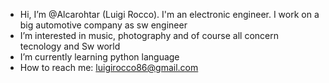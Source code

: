 - Hi, I’m @Alcarohtar (Luigi Rocco). I'm an electronic engineer.
I work on a big automotive company as sw engineer
- I’m interested in music, photography and of course all concern tecnology and Sw world 
- I’m currently learning python language
- How to reach me: luigirocco86@gmail.com 

<!---
Alcarohtar/Alcarohtar is a ✨ special ✨ repository because its `README.md` (this file) appears on your GitHub profile.
You can click the Preview link to take a look at your changes.
--->
